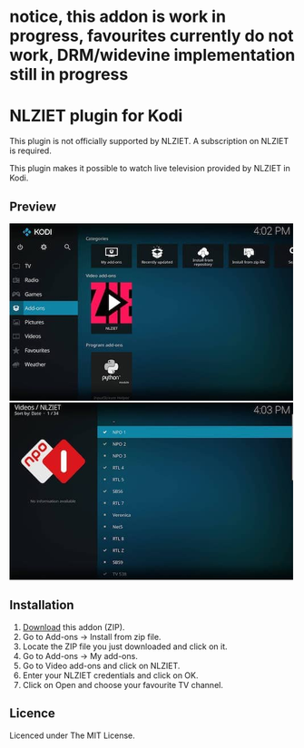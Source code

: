 # notice, this addon is work in progress, favourites currently do not work, DRM/widevine implementation still in progress

# NLZIET plugin for Kodi
This plugin is not officially supported by NLZIET.
A subscription on NLZIET is required.

This plugin makes it possible to watch live television provided by NLZIET in Kodi.

## Preview
![Preview 1](preview/1.jpg)
![Preview 2](preview/2.jpg)

## Installation
1. [Download](https://github.com/iamdevnl/plugin.video.nlziet/archive/master.zip) this addon (ZIP).
2. Go to Add-ons -> Install from zip file.
3. Locate the ZIP file you just downloaded and click on it.
4. Go to Add-ons -> My add-ons.
5. Go to Video add-ons and click on NLZIET.
6. Enter your NLZIET credentials and click on OK.
7. Click on Open and choose your favourite TV channel.

## Licence
Licenced under The MIT License.
